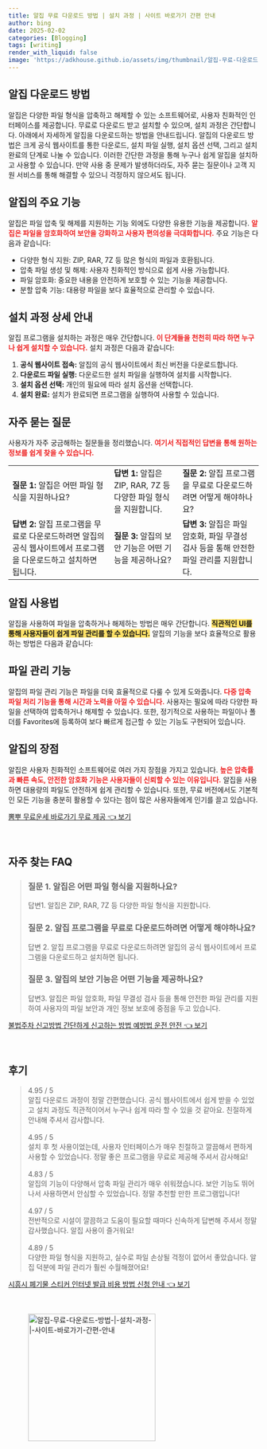 ```yaml
---
title: 알집 무료 다운로드 방법 | 설치 과정 | 사이트 바로가기 간편 안내
author: bing
date: 2025-02-02
categories: [Blogging]
tags: [writing]
render_with_liquid: false
image: 'https://adkhouse.github.io/assets/img/thumbnail/알집-무료-다운로드-방법-|-설치-과정-|-사이트-바로가기-간편-안내.webp'
---
```



<h2 id='알집 다운로드 방법'>알집 다운로드 방법</h2>

<p>알집은 다양한 파일 형식을 압축하고 해제할 수 있는 소프트웨어로, 사용자 친화적인 인터페이스를 제공합니다. 무료로 다운로드 받고 설치할 수 있으며, 설치 과정은 간단합니다. 아래에서 자세하게 알집을 다운로드하는 방법을 안내드립니다. 알집의 다운로드 방법은 크게 공식 웹사이트를 통한 다운로드, 설치 파일 실행, 설치 옵션 선택, 그리고 설치 완료의 단계로 나눌 수 있습니다. 이러한 간단한 과정을 통해 누구나 쉽게 알집을 설치하고 사용할 수 있습니다. 만약 사용 중 문제가 발생하더라도, 자주 묻는 질문이나 고객 지원 서비스를 통해 해결할 수 있으니 걱정하지 않으셔도 됩니다.</p>

<h2 id='알집의 주요 기능'>알집의 주요 기능</h2>

<p>알집은 파일 압축 및 해제를 지원하는 기능 외에도 다양한 유용한 기능을 제공합니다. <b><span style="color: #ee2323;">알집은 파일을 암호화하여 보안을 강화하고 사용자 편의성을 극대화합니다.</span></b> 주요 기능은 다음과 같습니다:</p>

<ul>
    <li>다양한 형식 지원: ZIP, RAR, 7Z 등 많은 형식의 파일과 호환됩니다.</li>
    <li>압축 파일 생성 및 해제: 사용자 친화적인 방식으로 쉽게 사용 가능합니다.</li>
    <li>파일 암호화: 중요한 내용을 안전하게 보호할 수 있는 기능을 제공합니다.</li>
    <li>분할 압축 기능: 대용량 파일을 보다 효율적으로 관리할 수 있습니다.</li>
</ul>

<h2 id='설치 과정 상세 안내'>설치 과정 상세 안내</h2>

<p>알집 프로그램을 설치하는 과정은 매우 간단합니다. <b><span style="color: #ee2323;">이 단계들을 천천히 따라 하면 누구나 쉽게 설치할 수 있습니다.</span></b> 설치 과정은 다음과 같습니다:</p>

<ol>
    <li><b>공식 웹사이트 접속:</b> 알집의 공식 웹사이트에서 최신 버전을 다운로드합니다.</li>
    <li><b>다운로드 파일 실행:</b> 다운로드한 설치 파일을 실행하여 설치를 시작합니다.</li>
    <li><b>설치 옵션 선택:</b> 개인의 필요에 따라 설치 옵션을 선택합니다.</li>
    <li><b>설치 완료:</b> 설치가 완료되면 프로그램을 실행하여 사용할 수 있습니다.</li>
</ol>

<h2 id='자주 묻는 질문'>자주 묻는 질문</h2>

<p>사용자가 자주 궁금해하는 질문들을 정리했습니다. <b><span style="color: #ee2323;">여기서 직접적인 답변을 통해 원하는 정보를 쉽게 찾을 수 있습니다.</span></b></p>

<table>
    <tr>
        <td><b>질문 1:</b> 알집은 어떤 파일 형식을 지원하나요?</td>
        <td><b>답변 1:</b> 알집은 ZIP, RAR, 7Z 등 다양한 파일 형식을 지원합니다.</td>
        <td><b>질문 2:</b> 알집 프로그램을 무료로 다운로드하려면 어떻게 해야하나요?</td>
    </tr>
    <tr>
        <td><b>답변 2:</b> 알집 프로그램을 무료로 다운로드하려면 알집의 공식 웹사이트에서 프로그램을 다운로드하고 설치하면 됩니다.</td>
        <td><b>질문 3:</b> 알집의 보안 기능은 어떤 기능을 제공하나요?</td>
        <td><b>답변 3:</b> 알집은 파일 암호화, 파일 무결성 검사 등을 통해 안전한 파일 관리를 지원합니다.</td>
    </tr>
</table>

<h2 id='알집 사용법'>알집 사용법</h2>

<p>알집을 사용하여 파일을 압축하거나 해제하는 방법은 매우 간단합니다. <b><span style="background-color: #ffe066;">직관적인 UI를 통해 사용자들이 쉽게 파일 관리를 할 수 있습니다.</span></b> 알집의 기능을 보다 효율적으로 활용하는 방법은 다음과 같습니다:</p>

<h2 id='파일 관리 기능'>파일 관리 기능</h2>

<p>알집의 파일 관리 기능은 파일을 더욱 효율적으로 다룰 수 있게 도와줍니다. <b><span style="color: #ee2323;">다중 압축 파일 처리 기능을 통해 시간과 노력을 아낄 수 있습니다.</span></b> 사용자는 필요에 따라 다양한 파일을 선택하여 압축하거나 해제할 수 있습니다. 또한, 정기적으로 사용하는 파일이나 폴더를 Favorites에 등록하여 보다 빠르게 접근할 수 있는 기능도 구현되어 있습니다.</p>

<h2 id='알집의 장점'>알집의 장점</h2>

<p>알집은 사용자 친화적인 소프트웨어로 여러 가지 장점을 가지고 있습니다. <b><span style="color: #ee2323;">높은 압축률과 빠른 속도, 안전한 암호화 기능은 사용자들이 신뢰할 수 있는 이유입니다.</span></b> 알집을 사용하면 대용량의 파일도 안전하게 쉽게 관리할 수 있습니다. 또한, 무료 버전에서도 기본적인 모든 기능을 충분히 활용할 수 있다는 점이 많은 사용자들에게 인기를 끌고 있습니다.</p>


<p><a class="click-button" title="뽐뿌 무료운세 바로가기 무료 제공" href="https://adkhouse.github.io/posts/%EB%BD%90%EB%BF%8C-%EB%AC%B4%EB%A3%8C%EC%9A%B4%EC%84%B8-%EB%B0%94%EB%A1%9C%EA%B0%80%EA%B8%B0-%EB%AC%B4%EB%A3%8C-%EC%A0%9C%EA%B3%B5/" rel="dofollow">뽐뿌 무료운세 바로가기 무료 제공 👈 보기</a></p><br>
<h2 id='자주_찾는_FAQ'>자주 찾는 FAQ</h2>
<div itemscope="" itemtype="https://schema.org/FAQPage"> 
<blockquote> 
<div itemscope="" itemprop="mainEntity" itemtype="https://schema.org/Question"> 
<h3 itemprop="name">질문 1. 알집은 어떤 파일 형식을 지원하나요?</h3> 
<div itemscope="" itemprop="acceptedAnswer" itemtype="https://schema.org/Answer"> 
<span itemprop="text"> 
<p>답변1. 알집은 ZIP, RAR, 7Z 등 다양한 파일 형식을 지원합니다.</p> 
</span> 
</div> 
</div> 
<div itemscope="" itemprop="mainEntity" itemtype="https://schema.org/Question"> 
<h3 itemprop="name">질문 2. 알집 프로그램을 무료로 다운로드하려면 어떻게 해야하나요?</h3> 
<div itemscope="" itemprop="acceptedAnswer" itemtype="https://schema.org/Answer"> 
<span itemprop="text"> 
<p>답변 2. 알집 프로그램을 무료로 다운로드하려면 알집의 공식 웹사이트에서 프로그램을 다운로드하고 설치하면 됩니다.</p> 
</span> 
</div> 
</div> 
<div itemscope="" itemprop="mainEntity" itemtype="https://schema.org/Question"> 
<h3 itemprop="name">질문 3. 알집의 보안 기능은 어떤 기능을 제공하나요?</h3> 
<div itemscope="" itemprop="acceptedAnswer" itemtype="https://schema.org/Answer"> 
<span itemprop="text"> 
<p>답변3. 알집은 파일 암호화, 파일 무결성 검사 등을 통해 안전한 파일 관리를 지원하여 사용자의 파일 보안과 개인 정보 보호에 중점을 두고 있습니다.</p> 
</span> 
</div> 
</div> 
</blockquote> 
</div>
<p><a class="click-button" title="불법주차 신고방법 간단하게 신고하는 방법 예방법 운전 안전" href="https://adkhouse.github.io/posts/%EB%B6%88%EB%B2%95%EC%A3%BC%EC%B0%A8-%EC%8B%A0%EA%B3%A0%EB%B0%A9%EB%B2%95-%EA%B0%84%EB%8B%A8%ED%95%98%EA%B2%8C-%EC%8B%A0%EA%B3%A0%ED%95%98%EB%8A%94-%EB%B0%A9%EB%B2%95-%EC%98%88%EB%B0%A9%EB%B2%95-%EC%9A%B4%EC%A0%84-%EC%95%88%EC%A0%84/" rel="dofollow">불법주차 신고방법 간단하게 신고하는 방법 예방법 운전 안전 👈 보기</a></p><br>
<h2 id='후기'>후기</h2>
<div itemscope itemtype="https://schema.org/Product">
  <blockquote>
  <div itemprop="review" itemscope itemtype="https://schema.org/Review">
      <div itemprop="reviewRating" itemscope itemtype="https://schema.org/Rating"> <span itemprop="ratingValue">4.95</span> / <span itemprop="bestRating">5</span> </div>
      <span itemprop="reviewBody">알집 다운로드 과정이 정말 간편했습니다. 공식 웹사이트에서 쉽게 받을 수 있었고 설치 과정도 직관적이어서 누구나 쉽게 따라 할 수 있을 것 같아요. 친절하게 안내해 주셔서 감사합니다.</span>
  </div>
  <br>
  <div itemprop="review" itemscope itemtype="https://schema.org/Review">
      <div itemprop="reviewRating" itemscope itemtype="https://schema.org/Rating"> <span itemprop="ratingValue">4.95</span> / <span itemprop="bestRating">5</span> </div>
      <span itemprop="reviewBody">설치 후 첫 사용이었는데, 사용자 인터페이스가 매우 친절하고 깔끔해서 편하게 사용할 수 있었습니다. 정말 좋은 프로그램을 무료로 제공해 주셔서 감사해요!</span>
  </div>
  <br>
  <div itemprop="review" itemscope itemtype="https://schema.org/Review">
      <div itemprop="reviewRating" itemscope itemtype="https://schema.org/Rating"> <span itemprop="ratingValue">4.83</span> / <span itemprop="bestRating">5</span> </div>
      <span itemprop="reviewBody">알집의 기능이 다양해서 압축 파일 관리가 매우 쉬워졌습니다. 보안 기능도 뛰어나서 사용하면서 안심할 수 있었습니다. 정말 추천할 만한 프로그램입니다!</span>
  </div>
  <br>
  <div itemprop="review" itemscope itemtype="https://schema.org/Review">
      <div itemprop="reviewRating" itemscope itemtype="https://schema.org/Rating"> <span itemprop="ratingValue">4.97</span> / <span itemprop="bestRating">5</span> </div>
      <span itemprop="reviewBody">전반적으로 시설이 깔끔하고 도움이 필요할 때마다 신속하게 답변해 주셔서 정말 감사했습니다. 알집 사용이 즐거워요!</span>
  </div>
  <br>
  <div itemprop="review" itemscope itemtype="https://schema.org/Review">
      <div itemprop="reviewRating" itemscope itemtype="https://schema.org/Rating"> <span itemprop="ratingValue">4.89</span> / <span itemprop="bestRating">5</span> </div>
      <span itemprop="reviewBody">다양한 파일 형식을 지원하고, 실수로 파일 손상될 걱정이 없어서 좋았습니다. 알집 덕분에 파일 관리가 훨씬 수월해졌어요!</span>
  </div>
  </blockquote>
</div>
<p><a class="click-button" title="시흥시 폐기물 스티커 인터넷 발급 비용 방법 신청 안내" href="https://adkhouse.github.io/posts/%EC%8B%9C%ED%9D%A5%EC%8B%9C-%ED%8F%90%EA%B8%B0%EB%AC%BC-%EC%8A%A4%ED%8B%B0%EC%BB%A4-%EC%9D%B8%ED%84%B0%EB%84%B7-%EB%B0%9C%EA%B8%89-%EB%B9%84%EC%9A%A9-%EB%B0%A9%EB%B2%95-%EC%8B%A0%EC%B2%AD-%EC%95%88%EB%82%B4/" rel="dofollow">시흥시 폐기물 스티커 인터넷 발급 비용 방법 신청 안내 👈 보기</a></p><br>
<figure class="image"><img src="https://adkhouse.github.io/assets/img/thumbnail/알집-무료-다운로드-방법-|-설치-과정-|-사이트-바로가기-간편-안내.webp" alt="알집-무료-다운로드-방법-|-설치-과정-|-사이트-바로가기-간편-안내" width="256" height="256"></figure>